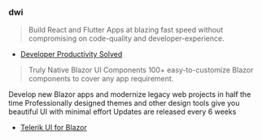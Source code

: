 ### dwi
> Build React and Flutter Apps at blazing fast speed without compromising on code-quality and developer-experience.
- [Developer Productivity Solved](https://www.dhiwise.com/?utm_source=youtube&utm_medium=cpc&utm_campaign=instream_usca_prospecting&gclid=Cj0KCQjw_qexBhCoARIsAFgBletihFJzWBN3ohR9Ijp1KiAHESIZ0hQXkzHqitj5dPvEH5K_zv9fwocaAl1yEALw_wcB)
> Truly Native Blazor UI Components
100+ easy-to-customize Blazor components to cover any app requirement.

Develop new Blazor apps and modernize legacy web projects in half the time
Professionally designed themes and other design tools give you beautiful UI with minimal effort
Updates are released every 6 weeks
- [Telerik UI for Blazor](https://www.telerik.com/campaigns/blazor/free-trial-4?cq_src=google_ads&cq_cmp=20566282446&cq_term=&cq_plac=&cq_net=x&cq_plt=gp&gclsrc=aw.ds&&lid=58700008546187676&ds_a_cid=99231668&ds_a_caid=20566282446&ds_a_agid=&ds_a_fiid=&ds_a_lid=&ds_a_extid=&&ds_e_adid=&ds_e_matchtype=&ds_e_device=c&ds_e_network=x&&ds_url_v=2&ds_dest_url=https://www.telerik.com/campaigns/blazor/free-trial-4%3Fcq_src%3Dgoogle_ads%26cq_cmp%3D20566282446%26cq_term%3D%26cq_plac%3D%26cq_net%3Dx%26cq_plt%3Dgp%26gclsrc%3Daw.ds%26?lid=58700008546187676&ds_a_cid=99231668&ds_a_caid=20566282446&ds_a_agid=&ds_a_fiid=&ds_a_lid=&ds_a_extid=&&ds_e_adid=&ds_e_matchtype=&ds_e_device=c&ds_e_network=x&&ds_url_v=2&ds_dest_url=https://www.telerik.com/campaigns/blazor/free-trial-4?cq_src=google_ads&cq_cmp=20566282446&cq_term=&cq_plac=&cq_net=x&cq_plt=gp&gclsrc=aw.ds&&utm_source=google&utm_medium=cpc&utm_campaign=blazor-trial-pmax-NA&ad_group=&utm_term=&utm_content=&ad_type=&ad_size=&ad_placement=&gclid=Cj0KCQjw_qexBhCoARIsAFgBlesxhyv5kVrc2sYZHgExs0EOdjMBEw0vCCjwvhMP09V2uymR6UV91aQaAqclEALw_wcB)